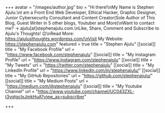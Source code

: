 +++
avatar = "/images/author.jpg"
bio = "Hi there!\nMy Name is Stephen Ajulu.\nI am a Front End Web Developer, Ethical Hacker, Graphic Designer, Junior Cybersecurity Consultant and Content Creator(Sole Author of This Blog, Guest Writer in 5 other blogs, Youtuber and More)\nWant to contact me? → ajulu[at]stephenajulu.com.\nLike, Share, Comment and Subscribe to Ajulu's Thoughts! 😉\nRead More: https://ajulusthoughts.wordpress.com/\nVisit My Website: https://stephenajulu.com"
featured = true
title = "Stephen Ajulu"
[[social]]
title = "My Facebook Profile"
url = "https://www.facebook.com/stephenajulu"
[[social]]
title = "My Instagram Profile"
url = "https://www.instagram.com/stephenajulu"
[[social]]
title = "My Tweets"
url = "https://twitter.com/stephenajulu"
[[social]]
title = "My LinkedIn Profile"
url = "https://www.linkedin.com/in/stephenajulu/"
[[social]]
title = "My GitHub Repositories"
url = "https://github.com/stephenajulu/"
[[social]]
title = "My Medium Posts"
url = "https://medium.com/@stephenajulu"
[[social]]
title = "My Youtube Channel"
url = "https://www.youtube.com/channel/UC043ZXL-t3yqtgcIxJmkHuA?view_as=subscriber"

+++
